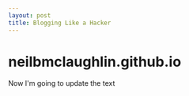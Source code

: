 ```yaml
---
layout: post
title: Blogging Like a Hacker
---
```


neilbmclaughlin.github.io
=========================

Now I'm going to update the text
